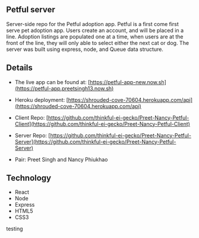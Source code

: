 

## Petful server


Server-side repo for the Petful adoption app. Petful is a first come first serve pet adoption app. Users create an account, and will be placed in a line. Adoption listings are populated one at a time, when users are at the front of the line, they will only able to select either the next cat or dog. The server  was built using express, node, and Queue data structure.

## Details

* The live app can be found at: [https://petful-app-new.now.sh](https://petful-app.preetsingh13.now.sh)

* Heroku deployment: [https://shrouded-cove-70604.herokuapp.com/api](https://shrouded-cove-70604.herokuapp.com/api)

* Client Repo: [https://github.com/thinkful-ei-gecko/Preet-Nancy-Petful-Client](https://github.com/thinkful-ei-gecko/Preet-Nancy-Petful-Client)

* Server Repo: [https://github.com/thinkful-ei-gecko/Preet-Nancy-Petful-Server](https://github.com/thinkful-ei-gecko/Preet-Nancy-Petful-Server)

* Pair: Preet Singh and Nancy Phiukhao

## Technology

* React
* Node
* Express
* HTML5
* CSS3

testing 